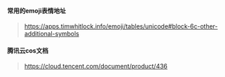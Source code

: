 #### 常用的emoji表情地址
>  https://apps.timwhitlock.info/emoji/tables/unicode#block-6c-other-additional-symbols

#### 腾讯云cos文档
>  https://cloud.tencent.com/document/product/436